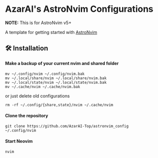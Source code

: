 # AzarAI's AstroNvim Configurations

**NOTE:** This is for AstroNvim v5+

A template for getting started with [AstroNvim](https://github.com/AstroNvim/AstroNvim)

## 🛠️ Installation

#### Make a backup of your current nvim and shared folder

```shell
mv ~/.config/nvim ~/.config/nvim.bak
mv ~/.local/share/nvim ~/.local/share/nvim.bak
mv ~/.local/state/nvim ~/.local/state/nvim.bak
mv ~/.cache/nvim ~/.cache/nvim.bak
```

or just delete old configurations

```shell
rm -rf ~/.config/{share,state}/nvim ~/.cache/nvim
```

#### Clone the repository

```shell
git clone https://github.com/AzarAI-Top/astronvim_config ~/.config/nvim
```

#### Start Neovim

```shell
nvim
```
